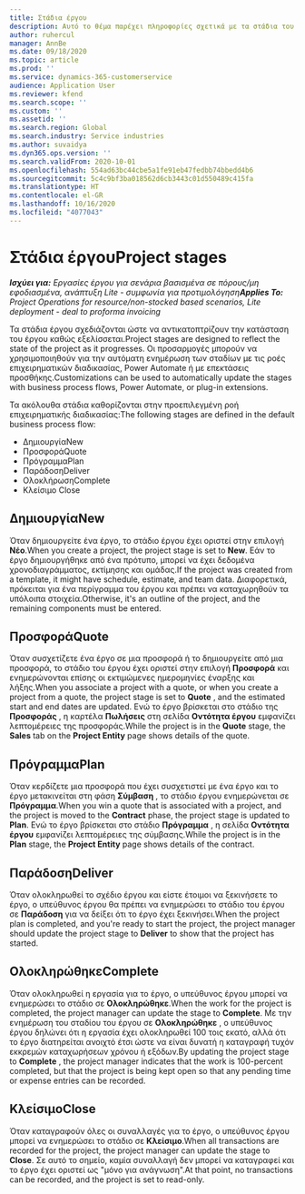 ```yaml
---
title: Στάδια έργου
description: Αυτό το θέμα παρέχει πληροφορίες σχετικά με τα στάδια του έργου που είναι διαθέσιμα στο Microsoft Dynamics Project Operations (Λειτουργίες έργου).
author: ruhercul
manager: AnnBe
ms.date: 09/18/2020
ms.topic: article
ms.prod: ''
ms.service: dynamics-365-customerservice
audience: Application User
ms.reviewer: kfend
ms.search.scope: ''
ms.custom: ''
ms.assetid: ''
ms.search.region: Global
ms.search.industry: Service industries
ms.author: suvaidya
ms.dyn365.ops.version: ''
ms.search.validFrom: 2020-10-01
ms.openlocfilehash: 554ad63bc44cbe5a1fe91eb47fedbb74bbedd4b6
ms.sourcegitcommit: 5c4c9bf3ba018562d6cb3443c01d550489c415fa
ms.translationtype: HT
ms.contentlocale: el-GR
ms.lasthandoff: 10/16/2020
ms.locfileid: "4077043"
---
```

# <a name="project-stages"></a><span data-ttu-id="c2f5c-103">Στάδια έργου</span><span class="sxs-lookup"><span data-stu-id="c2f5c-103">Project stages</span></span>

<span data-ttu-id="c2f5c-104">_**Ισχύει για:** Εργασίες έργου για σενάρια βασισμένα σε πόρους/μη εφοδιασμένα, ανάπτυξη Lite - συμφωνία για προτιμολόγηση_</span><span class="sxs-lookup"><span data-stu-id="c2f5c-104">_**Applies To:** Project Operations for resource/non-stocked based scenarios, Lite deployment - deal to proforma invoicing_</span></span>

<span data-ttu-id="c2f5c-105">Τα στάδια έργου σχεδιάζονται ώστε να αντικατοπτρίζουν την κατάσταση του έργου καθώς εξελίσσεται.</span><span class="sxs-lookup"><span data-stu-id="c2f5c-105">Project stages are designed to reflect the state of the project as it progresses.</span></span> <span data-ttu-id="c2f5c-106">Οι προσαρμογές μπορούν να χρησιμοποιηθούν για την αυτόματη ενημέρωση των σταδίων με τις ροές επιχειρηματικών διαδικασίας, Power Automate ή με επεκτάσεις προσθήκης.</span><span class="sxs-lookup"><span data-stu-id="c2f5c-106">Customizations can be used to automatically update the stages with business process flows, Power Automate, or plug-in extensions.</span></span>

<span data-ttu-id="c2f5c-107">Τα ακόλουθα στάδια καθορίζονται στην προεπιλεγμένη ροή επιχειρηματικής διαδικασίας:</span><span class="sxs-lookup"><span data-stu-id="c2f5c-107">The following stages are defined in the default business process flow:</span></span>

- <span data-ttu-id="c2f5c-108">Δημιουργία</span><span class="sxs-lookup"><span data-stu-id="c2f5c-108">New</span></span>
- <span data-ttu-id="c2f5c-109">Προσφορά</span><span class="sxs-lookup"><span data-stu-id="c2f5c-109">Quote</span></span>
- <span data-ttu-id="c2f5c-110">Πρόγραμμα</span><span class="sxs-lookup"><span data-stu-id="c2f5c-110">Plan</span></span>
- <span data-ttu-id="c2f5c-111">Παράδοση</span><span class="sxs-lookup"><span data-stu-id="c2f5c-111">Deliver</span></span>
- <span data-ttu-id="c2f5c-112">Ολοκλήρωση</span><span class="sxs-lookup"><span data-stu-id="c2f5c-112">Complete</span></span>
- <span data-ttu-id="c2f5c-113">Κλείσιμο </span><span class="sxs-lookup"><span data-stu-id="c2f5c-113">Close</span></span> 

## <a name="new"></a><span data-ttu-id="c2f5c-114">Δημιουργία</span><span class="sxs-lookup"><span data-stu-id="c2f5c-114">New</span></span>

<span data-ttu-id="c2f5c-115">Όταν δημιουργείτε ένα έργο, το στάδιο έργου έχει οριστεί στην επιλογή **Νέο**.</span><span class="sxs-lookup"><span data-stu-id="c2f5c-115">When you create a project, the project stage is set to **New**.</span></span> <span data-ttu-id="c2f5c-116">Εάν το έργο δημιουργήθηκε από ένα πρότυπο, μπορεί να έχει δεδομένα χρονοδιαγράμματος, εκτίμησης και ομάδας.</span><span class="sxs-lookup"><span data-stu-id="c2f5c-116">If the project was created from a template, it might have schedule, estimate, and team data.</span></span> <span data-ttu-id="c2f5c-117">Διαφορετικά, πρόκειται για ένα περίγραμμα του έργου και πρέπει να καταχωρηθούν τα υπόλοιπα στοιχεία.</span><span class="sxs-lookup"><span data-stu-id="c2f5c-117">Otherwise, it's an outline of the project, and the remaining components must be entered.</span></span>

## <a name="quote"></a><span data-ttu-id="c2f5c-118">Προσφορά</span><span class="sxs-lookup"><span data-stu-id="c2f5c-118">Quote</span></span>

<span data-ttu-id="c2f5c-119">Όταν συσχετίζετε ένα έργο σε μια προσφορά ή το δημιουργείτε από μια προσφορά, το στάδιο του έργου έχει οριστεί στην επιλογή **Προσφορά** και ενημερώνονται επίσης οι εκτιμώμενες ημερομηνίες έναρξης και λήξης.</span><span class="sxs-lookup"><span data-stu-id="c2f5c-119">When you associate a project with a quote, or when you create a project from a quote, the project stage is set to **Quote** , and the estimated start and end dates are updated.</span></span> <span data-ttu-id="c2f5c-120">Ενώ το έργο βρίσκεται στο στάδιο της **Προσφοράς** , η καρτέλα **Πωλήσεις** στη σελίδα **Οντότητα έργου** εμφανίζει λεπτομέρειες της προσφοράς.</span><span class="sxs-lookup"><span data-stu-id="c2f5c-120">While the project is in the **Quote** stage, the **Sales** tab on the **Project Entity** page shows details of the quote.</span></span>

## <a name="plan"></a><span data-ttu-id="c2f5c-121">Πρόγραμμα</span><span class="sxs-lookup"><span data-stu-id="c2f5c-121">Plan</span></span>

<span data-ttu-id="c2f5c-122">Όταν κερδίζετε μια προσφορά που έχει συσχετιστεί με ένα έργο και το έργο μετακινείται στη φάση **Σύμβαση** , το στάδιο έργου ενημερώνεται σε **Πρόγραμμα**.</span><span class="sxs-lookup"><span data-stu-id="c2f5c-122">When you win a quote that is associated with a project, and the project is moved to the **Contract** phase, the project stage is updated to **Plan**.</span></span> <span data-ttu-id="c2f5c-123">Ενώ το έργο βρίσκεται στο στάδιο **Πρόγραμμα** , η σελίδα **Οντότητα έργου** εμφανίζει λεπτομέρειες της σύμβασης.</span><span class="sxs-lookup"><span data-stu-id="c2f5c-123">While the project is in the **Plan** stage, the **Project Entity** page shows details of the contract.</span></span>

## <a name="deliver"></a><span data-ttu-id="c2f5c-124">Παράδοση</span><span class="sxs-lookup"><span data-stu-id="c2f5c-124">Deliver</span></span>

<span data-ttu-id="c2f5c-125">Όταν ολοκληρωθεί το σχέδιο έργου και είστε έτοιμοι να ξεκινήσετε το έργο, ο υπεύθυνος έργου θα πρέπει να ενημερώσει το στάδιο του έργου σε **Παράδοση** για να δείξει ότι το έργο έχει ξεκινήσει.</span><span class="sxs-lookup"><span data-stu-id="c2f5c-125">When the project plan is completed, and you're ready to start the project, the project manager should update the project stage to **Deliver** to show that the project has started.</span></span>

## <a name="complete"></a><span data-ttu-id="c2f5c-126">Ολοκληρώθηκε</span><span class="sxs-lookup"><span data-stu-id="c2f5c-126">Complete</span></span> 

<span data-ttu-id="c2f5c-127">Όταν ολοκληρωθεί η εργασία για το έργο, ο υπεύθυνος έργου μπορεί να ενημερώσει το στάδιο σε **Ολοκληρώθηκε**.</span><span class="sxs-lookup"><span data-stu-id="c2f5c-127">When the work for the project is completed, the project manager can update the stage to **Complete**.</span></span> <span data-ttu-id="c2f5c-128">Με την ενημέρωση του σταδίου του έργου σε **Ολοκληρώθηκε** , ο υπεύθυνος έργου δηλώνει ότι η εργασία έχει ολοκληρωθεί 100 τοις εκατό, αλλά ότι το έργο διατηρείται ανοιχτό έτσι ώστε να είναι δυνατή η καταγραφή τυχόν εκκρεμών καταχωρήσεων χρόνου ή εξόδων.</span><span class="sxs-lookup"><span data-stu-id="c2f5c-128">By updating the project stage to **Complete** , the project manager indicates that the work is 100-percent completed, but that the project is being kept open so that any pending time or expense entries can be recorded.</span></span>

## <a name="close"></a><span data-ttu-id="c2f5c-129">Κλείσιμο</span><span class="sxs-lookup"><span data-stu-id="c2f5c-129">Close</span></span>

<span data-ttu-id="c2f5c-130">Όταν καταγραφούν όλες οι συναλλαγές για το έργο, ο υπεύθυνος έργου μπορεί να ενημερώσει το στάδιο σε **Κλείσιμο**.</span><span class="sxs-lookup"><span data-stu-id="c2f5c-130">When all transactions are recorded for the project, the project manager can update the stage to **Close**.</span></span> <span data-ttu-id="c2f5c-131">Σε αυτό το σημείο, καμία συναλλαγή δεν μπορεί να καταγραφεί και το έργο έχει οριστεί ως "μόνο για ανάγνωση".</span><span class="sxs-lookup"><span data-stu-id="c2f5c-131">At that point, no transactions can be recorded, and the project is set to read-only.</span></span>

